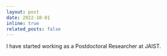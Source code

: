 ```yaml
---
layout: post
date: 2022-10-01
inline: true
related_posts: false
---
```


I have started working as a Postdoctoral Researcher at JAIST.
